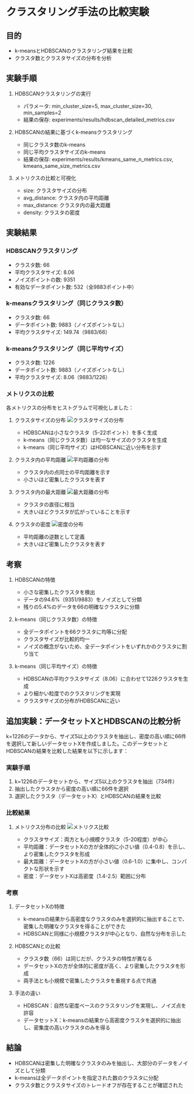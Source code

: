 # クラスタリング手法の比較実験

## 目的
- k-meansとHDBSCANのクラスタリング結果を比較
- クラスタ数とクラスタサイズの分布を分析

## 実験手順
1. HDBSCANクラスタリングの実行
   - パラメータ: min_cluster_size=5, max_cluster_size=30, min_samples=2
   - 結果の保存: experiments/results/hdbscan_detailed_metrics.csv

2. HDBSCANの結果に基づくk-meansクラスタリング
   - 同じクラスタ数のk-means
   - 同じ平均クラスタサイズのk-means
   - 結果の保存: experiments/results/kmeans_same_n_metrics.csv, kmeans_same_size_metrics.csv

3. メトリクスの比較と可視化
   - size: クラスタサイズの分布
   - avg_distance: クラスタ内の平均距離
   - max_distance: クラスタ内の最大距離
   - density: クラスタの密度

## 実験結果

### HDBSCANクラスタリング
- クラスタ数: 66
- 平均クラスタサイズ: 8.06
- ノイズポイントの数: 9351
- 有効なデータポイント数: 532（全9883ポイント中）

### k-meansクラスタリング（同じクラスタ数）
- クラスタ数: 66
- データポイント数: 9883（ノイズポイントなし）
- 平均クラスタサイズ: 149.74（9883/66）

### k-meansクラスタリング（同じ平均サイズ）
- クラスタ数: 1226
- データポイント数: 9883（ノイズポイントなし）
- 平均クラスタサイズ: 8.06（9883/1226）

### メトリクスの比較
各メトリクスの分布をヒストグラムで可視化しました：

1. クラスタサイズの分布
   ![クラスタサイズの分布](../experiments/results/size_histogram.png)
   - HDBSCANは小さなクラスタ（5-22ポイント）を多く生成
   - k-means（同じクラスタ数）は均一なサイズのクラスタを生成
   - k-means（同じ平均サイズ）はHDBSCANに近い分布を示す

2. クラスタ内の平均距離
   ![平均距離の分布](../experiments/results/avg_distance_histogram.png)
   - クラスタ内の点同士の平均距離を示す
   - 小さいほど密集したクラスタを表す

3. クラスタ内の最大距離
   ![最大距離の分布](../experiments/results/max_distance_histogram.png)
   - クラスタの直径に相当
   - 大きいほどクラスタが広がっていることを示す

4. クラスタの密度
   ![密度の分布](../experiments/results/density_histogram.png)
   - 平均距離の逆数として定義
   - 大きいほど密集したクラスタを表す

## 考察
1. HDBSCANの特徴
   - 小さな密集したクラスタを検出
   - データの94.6%（9351/9883）をノイズとして分類
   - 残りの5.4%のデータを66の明確なクラスタに分類

2. k-means（同じクラスタ数）の特徴
   - 全データポイントを66クラスタに均等に分配
   - クラスタサイズが比較的均一
   - ノイズの概念がないため、全データポイントをいずれかのクラスタに割り当て

3. k-means（同じ平均サイズ）の特徴
   - HDBSCANの平均クラスタサイズ（8.06）に合わせて1226クラスタを生成
   - より細かい粒度でのクラスタリングを実現
   - クラスタサイズの分布がHDBSCANに近い

## 追加実験：データセットXとHDBSCANの比較分析
k=1226のデータから、サイズ5以上のクラスタを抽出し、密度の高い順に66件を選択して新しいデータセットXを作成しました。このデータセットとHDBSCANの結果を比較した結果を以下に示します：

### 実験手順
1. k=1226のデータセットから、サイズ5以上のクラスタを抽出（734件）
2. 抽出したクラスタから密度の高い順に66件を選択
3. 選択したクラスタ（データセットX）とHDBSCANの結果を比較

### 比較結果
1. メトリクス分布の比較
   ![メトリクス比較](../experiments/results/comparison_histograms.png)

   - クラスタサイズ：両方とも小規模クラスタ（5-20程度）が中心
   - 平均距離：データセットXの方が全体的に小さい値（0.4-0.8）を示し、より密集したクラスタを形成
   - 最大距離：データセットXの方が小さい値（0.6-1.0）に集中し、コンパクトな形状を示す
   - 密度：データセットXは高密度（1.4-2.5）範囲に分布

### 考察
1. データセットXの特徴
   - k-meansの結果から高密度なクラスタのみを選択的に抽出することで、密集した明確なクラスタを得ることができた
   - HDBSCANと同様に小規模クラスタが中心となり、自然な分布を示した

2. HDBSCANとの比較
   - クラスタ数（66）は同じだが、クラスタの特性が異なる
   - データセットXの方が全体的に密度が高く、より密集したクラスタを形成
   - 両手法とも小規模で密集したクラスタを重視する点で共通

3. 手法の違い
   - HDBSCAN：自然な密度ベースのクラスタリングを実現し、ノイズ点を許容
   - データセットX：k-meansの結果から高密度クラスタを選択的に抽出し、密集度の高いクラスタのみを得る


## 結論
- HDBSCANは密集した明確なクラスタのみを抽出し、大部分のデータをノイズとして分類
- k-meansは全データポイントを指定された数のクラスタに分配
- クラスタ数とクラスタサイズのトレードオフが存在することが確認された
